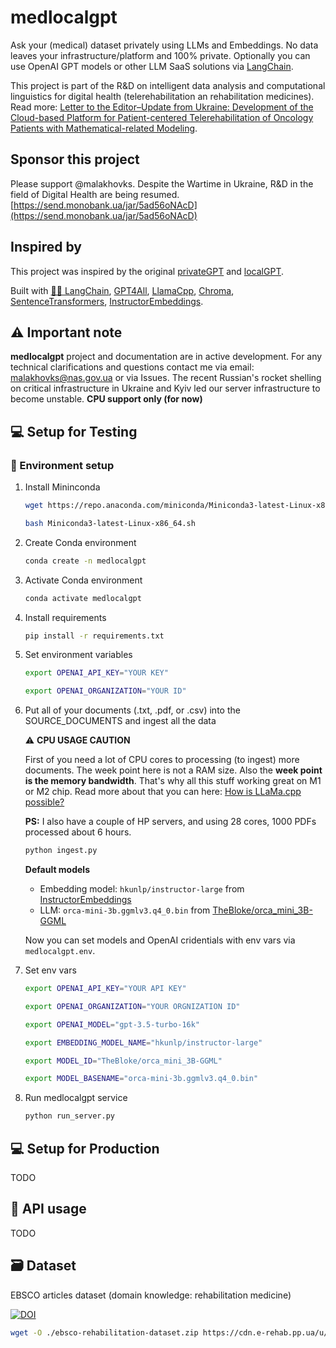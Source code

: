 # medlocalgpt

Ask your (medical) dataset privately using LLMs and Embeddings. No data leaves your infrastructure/platform and 100% private.
Optionally you can use OpenAI GPT models or other LLM SaaS solutions via [LangChain](https://github.com/hwchase17/langchain).

This project is part of the R&D on intelligent data analysis and computational linguistics for digital health (telerehabilitation an rehabilitation medicines). Read more: [Letter to the Editor–Update from Ukraine: Development of the Cloud-based Platform for Patient-centered Telerehabilitation of Oncology Patients with Mathematical-related Modeling](https://doi.org/10.5195/ijt.2023.6562).

## Sponsor this project

Please support @malakhovks. Despite the Wartime in Ukraine, R&D in the field of Digital Health are being resumed.
[https://send.monobank.ua/jar/5ad56oNAcD](https://send.monobank.ua/jar/5ad56oNAcD)

## Inspired by

This project was inspired by the original [privateGPT](https://github.com/imartinez/privateGPT) and [localGPT](https://github.com/PromtEngineer/localGPT).

Built with [🦜️🔗 LangChain](https://github.com/hwchase17/langchain), [GPT4All](https://github.com/nomic-ai/gpt4all), [LlamaCpp](https://github.com/ggerganov/llama.cpp), [Chroma](https://www.trychroma.com/), [SentenceTransformers](https://www.sbert.net/), [InstructorEmbeddings](https://instructor-embedding.github.io/).

## ⚠️ Important note

**medlocalgpt** project and documentation are in active development. For any technical clarifications and questions contact me via email: [malakhovks@nas.gov.ua](mailto:malakhovks@nas.gov.ua) or via Issues. The recent Russian's rocket shelling on critical infrastructure in Ukraine and Kyiv led our server infrastructure to become unstable.
**CPU support only (for now)**

## 💻 Setup for Testing

### 🐍 Environment setup

1. Install Mininconda

    ```bash
    wget https://repo.anaconda.com/miniconda/Miniconda3-latest-Linux-x86_64.sh
    ```

    ```bash
    bash Miniconda3-latest-Linux-x86_64.sh
    ```

2. Create Conda environment

    ```bash
    conda create -n medlocalgpt
    ```

3. Activate Conda environment

    ```bash
    conda activate medlocalgpt
    ```

4. Install requirements

    ```bash
    pip install -r requirements.txt
    ```

5. Set environment variables

    ```bash
    export OPENAI_API_KEY="YOUR KEY"
    ```

    ```bash
    export OPENAI_ORGANIZATION="YOUR ID"
    ```

6. Put all of your documents (.txt, .pdf, or .csv) into the SOURCE_DOCUMENTS and ingest all the data

    ⚠️ **CPU USAGE CAUTION**

    First of you need a lot of CPU cores to processing (to ingest) more documents. The week point here is not a RAM size.
    Also the **week point is the memory bandwidth**. That's why all this stuff working great on M1 or M2 chip.
    Read more about that you can here: [How is LLaMa.cpp possible?](https://finbarr.ca/how-is-llama-cpp-possible/)

    **PS:**  I also have a couple of HP servers, and using 28 cores, 1000 PDFs processed about 6 hours.

    ```bash
    python ingest.py
    ```

    **Default models**

    - Embedding model: `hkunlp/instructor-large` from [InstructorEmbeddings](https://instructor-embedding.github.io/)
    - LLM: `orca-mini-3b.ggmlv3.q4_0.bin` from [TheBloke/orca_mini_3B-GGML](https://huggingface.co/TheBloke/orca_mini_3B-GGML)

    Now you can set models and OpenAI cridentials with env vars via `medlocalgpt.env`.

7. Set env vars

    ```bash
    export OPENAI_API_KEY="YOUR API KEY"
    ```

    ```bash
    export OPENAI_ORGANIZATION="YOUR ORGNIZATION ID"
    ```

    ```bash
    export OPENAI_MODEL="gpt-3.5-turbo-16k"
    ```

    ```bash
    export EMBEDDING_MODEL_NAME="hkunlp/instructor-large"
    ```

    ```bash
    export MODEL_ID="TheBloke/orca_mini_3B-GGML"
    ```

    ```bash
    export MODEL_BASENAME="orca-mini-3b.ggmlv3.q4_0.bin"
    ```

8. Run medlocalgpt service

    ```bash
    python run_server.py
    ```

## 💻 Setup for Production

TODO

## 🎈 API usage

TODO

## 🗃️ Dataset

EBSCO articles dataset (domain knowledge: rehabilitation medicine)

[![DOI](https://zenodo.org/badge/DOI/10.5281/zenodo.8185659.svg)](https://doi.org/10.5281/zenodo.8185659)

```bash
wget -O ./ebsco-rehabilitation-dataset.zip https://cdn.e-rehab.pp.ua/u/ebsco-rehabilitation-dataset.zip
```
